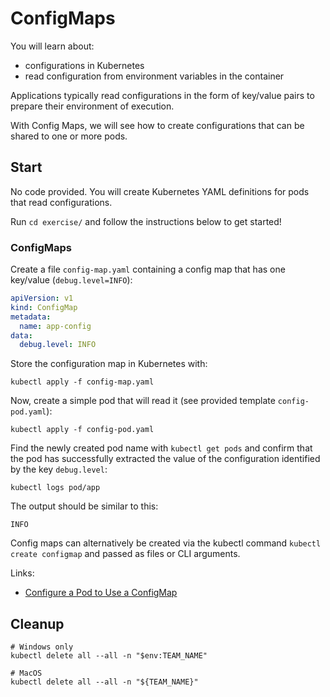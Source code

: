 # ConfigMaps

You will learn about:

* configurations in Kubernetes
* read configuration from environment variables in the container

Applications typically read configurations in the form of key/value pairs to prepare their environment of execution.

With Config Maps, we will see how to create configurations that can be shared to one or more pods.

## Start

No code provided. You will create Kubernetes YAML definitions for pods that read configurations.

Run `cd exercise/` and follow the instructions below to get started!

### ConfigMaps

Create a file `config-map.yaml` containing a config map that has one key/value (`debug.level=INFO`):

```yaml
apiVersion: v1
kind: ConfigMap
metadata:
  name: app-config
data:
  debug.level: INFO
```

Store the configuration map in Kubernetes with:

```console
kubectl apply -f config-map.yaml
```

Now, create a simple pod that will read it (see provided template `config-pod.yaml`):

```console
kubectl apply -f config-pod.yaml
```

Find the newly created pod name with `kubectl get pods` and confirm that the pod has successfully extracted the value of the configuration identified by the key `debug.level`:

```console
kubectl logs pod/app
```

The output should be similar to this:

```output
INFO
```

Config maps can alternatively be created via the kubectl command `kubectl create configmap` and passed as files or CLI arguments.

Links:

* [Configure a Pod to Use a ConfigMap](https://kubernetes.io/docs/tasks/configure-pod-container/configure-pod-configmap/)

## Cleanup

```console
# Windows only
kubectl delete all --all -n "$env:TEAM_NAME"

# MacOS
kubectl delete all --all -n "${TEAM_NAME}"
```
